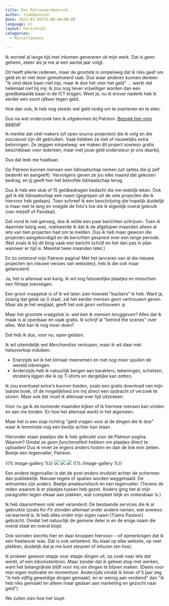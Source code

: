 ```yaml
---
title: Een Patreonprobeersel
author: tiamopastoor
date: 2023-03-05T15:00:00+00:00
language: nl
layout: horizontal
categories:
  - Miscellaneous

---
```

Ik worstel al lange tijd met inkomen genereren uit mijn werk. Dat is geen geheim, zeker als je me al een aantal jaar volgt.

Dit heeft allerlei redenen, maar de grootste is simpelweg dat ik niks geef om geld en er niet door gemotiveerd raak. Dus waar anderen kunnen denken "ik vind deze baan niet top, maar ik doe het voor het geld" ... werkt dat helemaal _niet_ bij mij. Ik zou nog liever vrijwilliger worden dan een goedbetaalde baan in de ICT krijgen. Weet je, nu ik erover nadenk heb ik eerder een soort _afkeer_ tegen geld.

Hoe dan ook, ik heb nog steeds wel geld nodig om te overleven en te eten.

Dus na wat onderzoek ben ik uitgekomen bij Patreon. [Bezoek hier mijn pagina][1]!

Ik merkte dat véél makers (of open source projecten) die ik volg en die succesvol zijn dit gebruiken. Vaak hebben ze niet of nauwelijks extra beloningen. Ze zeggen simpelweg: we maken dit project sowieso gratis beschikbaar voor iedereen, maar met jouw geld ondersteun je ons daarbij.

Dus dat leek me haalbaar.

Op Patreon kunnen mensen een lidmaatschap nemen (uit opties die jij zelf bedenkt en aangeeft). Vervolgens geven ze jou elke maand dat gekozen bedrag, en jij geeft hen het beloofde lidmaatschap terug.

Dus ik heb een stuk of 15 geldbedragen bedacht die me redelijk leken. Ook gaf ik elk lidmaatschap een naam (gegrepen uit de vele projecten die ik hiervoor heb gedaan). Toen schreef ik een beschrijving die hopelijk duidelijk is maar niet te lang en voegde de foto's toe die ik eigenlijk overal gebruik (van mezelf of Pandaqi).

Dat vond ik niet genoeg, dus ik wilde een paar berichten schrijven. Toen ik daarmee bezig was, realiseerde ik dat ik de afgelopen maanden alleen al iets van tien projecten had om te melden. Dus ik heb maar gewoon die projecten aangekondigd en de berichten gespreid over een lange periode. (Net zoals ik bij dit blog vaak een bericht schrijf en het dan pas in plan wanneer er tijd is. Meestal twee maanden later.)

En zo ontstond mijn Patreon pagina! Met het lanceren van al die nieuwe projecten (en nieuwe versies van websites), heb ik die ook maar gelanceerd.

Ja, het is allemaal wat karig. Ik wil nog fatsoenlijke plaatjes en misschien een filmpje toevoegen. 

Een groot vraagstuk is of ik wil laten zien hoeveel "backers" ik heb. Want ja, zolang dat getal op 0 staat, zal het eerder mensen _geen vertrouwen_ geven. Maar als je het weglaat, geeft het ook _geen vertrouwen_ :p

Maar het grootste vraagstuk is: _wat kan ik mensen teruggeven?_ Alles dat ik maak is al openbaar en vaak gratis. Ik schrijf al "behind the scenes" over alles. Wat kan ik nog _meer_ doen?

Dat heb ik dus, voor nu, open gelaten. 

Ik wil uiteindelijk wel _Merchandise_ verkopen, maar ik wil daar niet halsoverkop induiken.

  * Enerzijds wil ik het klimaat meenemen en niet _nog meer spullen_ de wereld inbrengen.
  * Anderzijds heb ik natuurlijk bergen aan karakters, tekeningen, schetsen, etcetera liggen die ik op T-shirts en dergelijke kan zetten.

Ik zou eventueel extra's kunnen bieden, zoals een gratis download van mijn laatste boek, of de mogelijkheid om mij direct een opdracht of verzoek te sturen. Maar ook dat moet ik allemaal over tijd uitzoeken.

Voor nu ga ik de komende maanden kijken of ik hiermee mensen kan vinden en aan me binden. En hoe het allemaal werkt in het algemeen.

Maar het is een stap richting "geld vragen voor al de dingen die ik doe" waar ik tenminste nog een _beetje_ achter kan staan.

Hieronder staan plaatjes die ik heb gebruikt voor de Patreon pagina. Waarom? Omdat ze _geen functionaliteit hebben_ om plaatjes direct te uploaden! Dus ik moet ze ergens anders hosten en dan de link erin zetten. Beetje een tegenvaller, Patreon.

{{% image-gallery %}}
 ![](/uploads/2023/02/ndhu_overview.webp) ![](/uploads/2023/02/pandaqi_games_overview.webp) ![](/uploads/2023/02/rodepanda_overview.webp) 
{{% /image-gallery %}} 

Een andere tegenvaller is dat de post _anders eruitziet_ achter de schermen dan publiekelijk. Nieuwe regels of spaties worden weggehaald. De witruimtes zijn anders. Beetje amateuristisch én een tegenvaller. (Tevens de reden waarom ik er plaatjes tussen heb gezet. Anders ging het al mijn paragrafen tegen elkaar aan plakken, wat compleet lelijk en onleesbaar is.)

Ik heb daaromheen ook veel veranderd. De bestaande services die ik al gebruikte (zoals _Ko-Fi_) stonden allemaal onder andere namen, wat sowieso verwarrend is. Ik heb alles onder mijn eigen naam (Tiamo Pastoor) gebracht. Omdat het natuurlijk de gemene deler is en de enige naam die overal staat en overal klopt.

Ook stonden slechts hier en daar knoppen hiervoor---of opmerkingen dat ik een freelancer was. Dat is ook verbeterd. Nu staat op elke website, op veel plekken, duidelijk dat je me kunt steunen of inhuren (en hoe).

Ik probeer gewoon stapje voor stapje dingen uit, op zoek naar iets dat werkt, of een inkomstenbron. Maar zonder dat ik geheel stop met werken, want het belangrijkste blijft voor mij om dingen te blijven maken. (Deels voor mijn eigen motivatie en momentum. Anderzijds omdat ik liever of 5 jaar zeg "ik heb vijftig geweldige dingen gemaakt, en er weinig aan verdiend" dan "ik heb niks gemaakt en alleen maar gedaan aan marketing en gezocht naar geld")

We zullen zien hoe het loopt.

 [1]: https://patreon.com/tiamopastoor